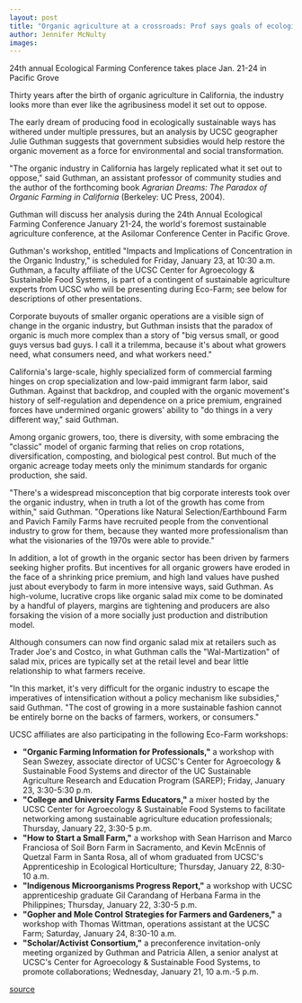 ```yaml
---
layout: post
title: "Organic agriculture at a crossroads: Prof says goals of ecological sustainability and social justice may require subsidies"
author: Jennifer McNulty
images:
---
```


24th annual Ecological Farming Conference takes place Jan. 21-24 in Pacific Grove

Thirty years after the birth of organic agriculture in California, the industry looks more than ever like the agribusiness model it set out to oppose.

The early dream of producing food in ecologically sustainable ways has withered under multiple pressures, but an analysis by UCSC geographer Julie Guthman suggests that government subsidies would help restore the organic movement as a force for environmental and social transformation.  

"The organic industry in California has largely replicated what it set out to oppose," said Guthman, an assistant professor of community studies and the author of the forthcoming book _Agrarian Dreams: The Paradox of Organic Farming in California_ (Berkeley: UC Press, 2004).  

Guthman will discuss her analysis during the 24th Annual Ecological Farming Conference January 21-24, the world's foremost sustainable agriculture conference, at the Asilomar Conference Center in Pacific Grove.

Guthman's workshop, entitled "Impacts and Implications of Concentration in the Organic Industry," is scheduled for Friday, January 23, at 10:30 a.m. Guthman, a faculty affiliate of the UCSC Center for Agroecology & Sustainable Food Systems, is part of a contingent of sustainable agriculture experts from UCSC who will be presenting during Eco-Farm; see below for descriptions of other presentations.  

Corporate buyouts of smaller organic operations are a visible sign of change in the organic industry, but Guthman insists that the paradox of organic is much more complex than a story of "big versus small, or good guys versus bad guys. I call it a trilemma, because it's about what growers need, what consumers need, and what workers need."   

California's large-scale, highly specialized form of commercial farming hinges on crop specialization and low-paid immigrant farm labor, said Guthman. Against that backdrop, and coupled with the organic movement's history of self-regulation and dependence on a price premium, engrained forces have undermined organic growers' ability to "do things in a very different way," said Guthman.   

Among organic growers, too, there is diversity, with some embracing the "classic" model of organic farming that relies on crop rotations, diversification, composting, and biological pest control. But much of the organic acreage today meets only the minimum standards for organic production, she said.   

"There's a widespread misconception that big corporate interests took over the organic industry, when in truth a lot of the growth has come from within," said Guthman. "Operations like Natural Selection/Earthbound Farm and Pavich Family Farms have recruited people from the conventional industry to grow for them, because they wanted more professionalism than what the visionaries of the 1970s were able to provide."  

In addition, a lot of growth in the organic sector has been driven by farmers seeking higher profits. But incentives for all organic growers have eroded in the face of a shrinking price premium, and high land values have pushed just about everybody to farm in more intensive ways, said Guthman. As high-volume, lucrative crops like organic salad mix come to be dominated by a handful of players, margins are tightening and producers are also forsaking the vision of a more socially just production and distribution model.   

Although consumers can now find organic salad mix at retailers such as Trader Joe's and Costco, in what Guthman calls the "Wal-Martization" of salad mix, prices are typically set at the retail level and bear little relationship to what farmers receive.  

"In this market, it's very difficult for the organic industry to escape the imperatives of intensification without a policy mechanism like subsidies," said Guthman. "The cost of growing in a more sustainable fashion cannot be entirely borne on the backs of farmers, workers, or consumers."  

UCSC affiliates are also participating in the following Eco-Farm workshops:  

* **"Organic Farming Information for Professionals,"** a workshop with Sean Swezey, associate director of UCSC's Center for Agroecology & Sustainable Food Systems and director of the UC Sustainable Agriculture Research and Education Program (SAREP); Friday, January 23, 3:30-5:30 p.m.  
* **"College and University Farms Educators,"** a mixer hosted by the UCSC Center for Agroecology & Sustainable Food Systems to facilitate networking among sustainable agriculture education professionals; Thursday, January 22, 3:30-5 p.m.  
* **"How to Start a Small Farm,"** a workshop with Sean Harrison and Marco Franciosa of Soil Born Farm in Sacramento, and Kevin McEnnis of Quetzal Farm in Santa Rosa, all of whom graduated from UCSC's Apprenticeship in Ecological Horticulture; Thursday, January 22, 8:30-10 a.m.  
* **"Indigenous Microorganisms Progress Report,"** a workshop with UCSC apprenticeship graduate Gil Carandang of Herbana Farma in the Philippines; Thursday, January 22, 3:30-5 p.m.  
* **"Gopher and Mole Control Strategies for Farmers and Gardeners,"** a workshop with Thomas Wittman, operations assistant at the UCSC Farm; Saturday, January 24, 8:30-10 a.m.  
* **"Scholar/Activist Consortium,"** a preconference invitation-only meeting organized by Guthman and Patricia Allen, a senior analyst at UCSC's Center for Agroecology & Sustainable Food Systems, to promote collaborations; Wednesday, January 21, 10 a.m.-5 p.m.  

[source](http://www1.ucsc.edu/currents/03-04/01-19/organic.html "Permalink to organic")
